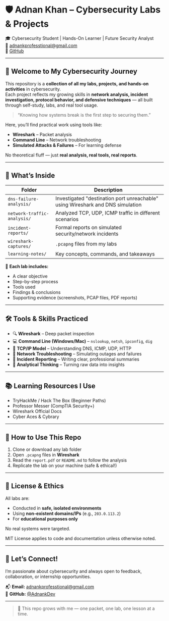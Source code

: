 # 🛡️ Adnan Khan – Cybersecurity Labs & Projects

🎓 Cybersecurity Student | Hands-On Learner | Future Security Analyst  
📧 adnankprofesstional@gmail.com  
 🐙 [GitHub](https://github.com/AdnankDev)

---

## 📁 Welcome to My Cybersecurity Journey

This repository is a **collection of all my labs, projects, and hands-on activities** in cybersecurity.  
Each project reflects my growing skills in **network analysis, incident investigation, protocol behavior, and defensive techniques** — all built through self-study, labs, and real tool usage.

> “Knowing how systems break is the first step to securing them.”  

Here, you’ll find practical work using tools like:
- **Wireshark** – Packet analysis
- **Command Line** – Network troubleshooting
- **Simulated Attacks & Failures** – For learning defense

No theoretical fluff — just **real analysis, real tools, real reports**.

---

## 🧩 What’s Inside

| Folder | Description |
|-------|-------------|
| `dns-failure-analysis/` | Investigated "destination port unreachable" using Wireshark and DNS simulation |
| `network-traffic-analysis/` | Analyzed TCP, UDP, ICMP traffic in different scenarios |
| `incident-reports/` | Formal reports on simulated security/network incidents |
| `wireshark-captures/` | `.pcapng` files from my labs |
| `learning-notes/` | Key concepts, commands, and takeaways |

📁 **Each lab includes:**
- A clear objective
- Step-by-step process
- Tools used
- Findings & conclusions
- Supporting evidence (screenshots, PCAP files, PDF reports)

---

## 🛠 Tools & Skills Practiced

- 🔍 **Wireshark** – Deep packet inspection
- 💻 **Command Line (Windows/Mac)** – `nslookup`, `netsh`, `ipconfig`, `dig`
- 📡 **TCP/IP Model** – Understanding DNS, ICMP, UDP, HTTP
- 🧪 **Network Troubleshooting** – Simulating outages and failures
- 📄 **Incident Reporting** – Writing clear, professional summaries
- 🧠 **Analytical Thinking** – Turning raw data into insights

---

## 📚 Learning Resources I Use
- TryHackMe / Hack The Box (Beginner Paths)
- Professor Messer (CompTIA Security+)
- Wireshark Official Docs
- Cyber Aces & Cybrary

---

## 📎 How to Use This Repo
1. Clone or download any lab folder
2. Open `.pcapng` files in **Wireshark**
3. Read the `report.pdf` or `README.md` to follow the analysis
4. Replicate the lab on your machine (safe & ethical!)

---

## 📝 License & Ethics
All labs are:
- Conducted in **safe, isolated environments**
- Using **non-existent domains/IPs** (e.g., `203.0.113.2`)
- For **educational purposes only**

No real systems were targeted.

MIT License applies to code and documentation unless otherwise noted.

---

## 🚀 Let’s Connect!
I’m passionate about cybersecurity and always open to feedback, collaboration, or internship opportunities.

📬 **Email:** adnankprofesstional@gmail.com  
🐙 **GitHub:** [@AdnankDev](https://github.com/AdnankDev)

---

> 🔐 This repo grows with me — one packet, one lab, one lesson at a time.
